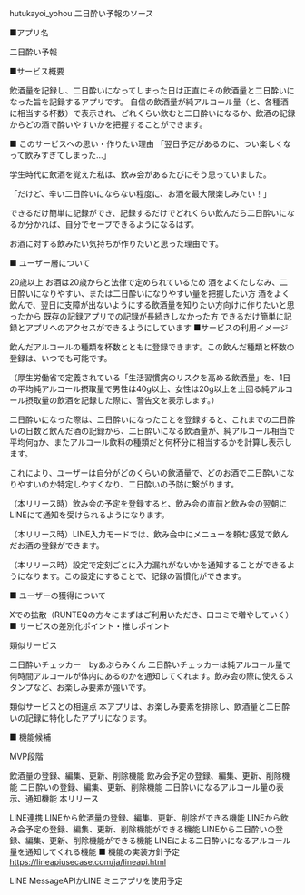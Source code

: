 hutukayoi_yohou
二日酔い予報のソース

■アプリ名

二日酔い予報

■サービス概要

飲酒量を記録し、二日酔いになってしまった日は正直にその飲酒量と二日酔いになった旨を記録するアプリです。 自信の飲酒量が純アルコール量（と、各種酒に相当する杯数）で表示され、どれくらい飲むと二日酔いになるか、飲酒の記録からどの酒で酔いやすいかを把握することができます。

■ このサービスへの思い・作りたい理由 「翌日予定があるのに、つい楽しくなって飲みすぎてしまった…」

学生時代に飲酒を覚えた私は、飲み会があるたびにそう思っていました。

「だけど、辛い二日酔いにならない程度に、お酒を最大限楽しみたい！」

できるだけ簡単に記録ができ、記録するだけでどれくらい飲んだら二日酔いになるか分かれば、自分でセーブできるようになるはず。

お酒に対する飲みたい気持ちが作りたいと思った理由です。

■ ユーザー層について

20歳以上
お酒は20歳からと法律で定められているため
酒をよくたしなみ、二日酔いになりやすい、または二日酔いになりやすい量を把握したい方
酒をよく飲んで、翌日に支障が出ないようにする飲酒量を知りたい方向けに作りたいと思ったから
既存の記録アプリでの記録が長続きしなかった方
できるだけ簡単に記録とアプリへのアクセスができるようにしています
■サービスの利用イメージ

飲んだアルコールの種類を杯数とともに登録できます。この飲んだ種類と杯数の登録は、いつでも可能です。

（厚生労働省で定義されている「生活習慣病のリスクを高める飲酒量」を、1日の平均純アルコール摂取量で男性は40g以上、女性は20g以上を上回る純アルコール摂取量の飲酒を記録した際に、警告文を表示します。）

二日酔いになった際は、二日酔いになったことを登録すると、これまでの二日酔いの日数と飲んだ酒の記録から、二日酔いになる飲酒量が、純アルコール相当で平均何gか、またアルコール飲料の種類だと何杯分に相当するかを計算し表示します。

これにより、ユーザーは自分がどのくらいの飲酒量で、どのお酒で二日酔いになりやすいのか特定しやすくなり、二日酔いの予防に繋がります。

（本リリース時）飲み会の予定を登録すると、飲み会の直前と飲み会の翌朝にLINEにて通知を受けられるようになります。

（本リリース時）LINE入力モードでは、飲み会中にメニューを頼む感覚で飲んだお酒の登録ができます。

（本リリース時）設定で定刻ごとに入力漏れがないかを通知することができるようになります。この設定にすることで、記録の習慣化ができます。

■ ユーザーの獲得について

Xでの拡散（RUNTEQの方々にまずはご利用いただき、口コミで増やしていく）
■ サービスの差別化ポイント・推しポイント

類似サービス

二日酔いチェッカー　byあぶらみくん 二日酔いチェッカーは純アルコール量で何時間アルコールが体内にあるのかを通知してくれます。飲み会の際に使えるスタンプなど、お楽しみ要素が強いです。

類似サービスとの相違点 本アプリは、お楽しみ要素を排除し、飲酒量と二日酔いの記録に特化したアプリになります。

■ 機能候補

MVP段階

飲酒量の登録、編集、更新、削除機能
飲み会予定の登録、編集、更新、削除機能
二日酔いの登録、編集、更新、削除機能
二日酔いになるアルコール量の表示、通知機能
本リリース

LINE連携
LINEから飲酒量の登録、編集、更新、削除ができる機能
LINEから飲み会予定の登録、編集、更新、削除機能ができる機能
LINEから二日酔いの登録、編集、更新、削除機能ができる機能
LINEによる二日酔いになるアルコール量を通知してくれる機能
■ 機能の実装方針予定 https://lineapiusecase.com/ja/lineapi.html

LINE MessageAPIかLINE ミニアプリを使用予定